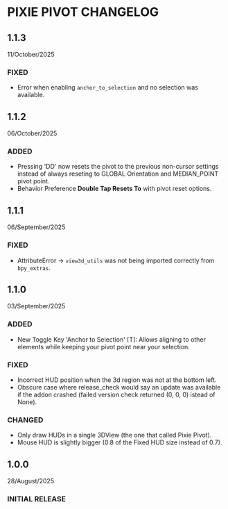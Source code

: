 # PIXIE PIVOT CHANGELOG

## 1.1.3
11/October/2025

### FIXED
- Error when enabling `anchor_to_selection` and no selection was available.

## 1.1.2
06/October/2025

### ADDED
- Pressing 'DD' now resets the pivot to the previous non-cursor settings instead of always reseting to GLOBAL Orientation and MEDIAN_POINT pivot point.
- Behavior Preference **Double Tap Resets To** with pivot reset options.

## 1.1.1
06/September/2025

### FIXED
- AttributeError → `view3d_utils` was not being imported correctly from `bpy_extras`.

## 1.1.0
03/September/2025

### ADDED
- New Toggle Key 'Anchor to Selection' [T]: Allows aligning to other elements while keeping your pivot point near your selection.

### FIXED
- Incorrect HUD position when the 3d region was not at the bottom left.
- Obscure case where release_check would say an update was available if the addon crashed (failed version check returned (0, 0, 0) istead of None).

### CHANGED
- Only draw HUDs in a single 3DView (the one that called Pixie Pivot).
- Mouse HUD is slightly bigger (0.8 of the Fixed HUD size instead of 0.7).

## 1.0.0
28/August/2025

### INITIAL RELEASE
